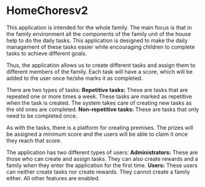 # HomeChoresv2

This application is intended for the whole family. The main focus is that in the family environment all the components of the family unit of the house help to do the daily tasks. This application is designed to make the daily management of these tasks easier while encouraging children to complete tasks to achieve different goals.

Thus, the application allows us to create different tasks and assign them to different members of the family. Each task will have a score, which will be added to the user once he/she marks it as completed.

There are two types of tasks: 
 **Repetitive tasks:** These are tasks that are repeated one or more times a week. These tasks are marked as repetitive when the task is created. The system takes care of creating new tasks as the old ones are completed.
 **Non-repetitive tasks:** These are tasks that only need to be completed once.

As with the tasks, there is a platform for creating premises. The prizes will be assigned a minimum score and the users will be able to claim it once they reach that score.
	
The application has two different types of users:
 **Administrators:** These are those who can create and assign tasks. They can also create rewards and a family when they enter the application for the first time.
 **Users:** These users can neither create tasks nor create rewards. They cannot create a family either. All other features are enabled.

